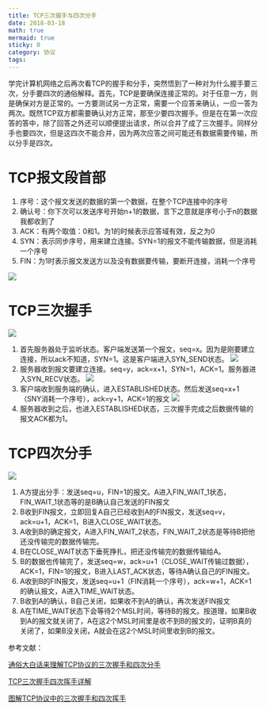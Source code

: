 ```yaml
---
title: TCP三次握手与四次分手
date: 2018-03-18
math: true
mermaid: true
sticky: 0
category: 协议
tags:
---
```


学完计算机网络之后再次看TCP的握手和分手，突然悟到了一种对为什么握手要三次，分手要四次的通俗解释。首先，TCP是要确保连接正常的。对于任意一方，则是确保对方是正常的。一方要测试另一方正常，需要一个应答来确认，一应一答为两次。既然TCP双方都需要确认对方正常，那至少要四次握手。但是在在第一次应答的答中，除了回答之外还可以顺便提出请求，所以合并了成了三次握手。同样分手也要四次，但是这四次不能合并，因为两次应答之间可能还有数据需要传输，所以分手是四次。

# TCP报文段首部
1. 序号：这个报文发送的数据的第一个数据，在整个TCP连接中的序号
2. 确认号：你下次可以发送序号开始n+1的数据，言下之意就是序号小于n的数据我都收到了
3. ACK：有两个取值：0和1。为1的时候表示应答域有效，反之为0
4. SYN：表示同步序号，用来建立连接。SYN=1的报文不能传输数据，但是消耗一个序号
5. FIN：为1时表示报文发送方以及没有数据要传输，要断开连接，消耗一个序号

![](https://camo.githubusercontent.com/78f58951bb9ea91fb68d5cb85e4b0136d997cdbd/687474703a2f2f696d672e6d792e6373646e2e6e65742f75706c6f6164732f3230313231302f32332f313335303938343238335f353835372e6a7067)

# TCP三次握手
![](/file/blog/code/20180314/upload-images.jianshu.io-upload_images-2964446-fdfb1a8fce8de946.png.1.png)

1. 首先服务器处于监听状态。客户端发送第一个报文，seq=x。因为是刚要建立连接，所以ack不知道，SYN=1。这是客户端进入SYN_SEND状态。
![](/file/blog/code/20180318/www.centos.bz-wp-content-uploads-2012-08-100327002911.png.1.png)
2. 服务器收到报文要建立连接。seq=y，ack=x+1，SYN=1，ACK=1。服务器进入SYN_RECV状态。
![](/file/blog/code/20180318/www.centos.bz-wp-content-uploads-2012-08-100327003054.png.1.png)
3. 客户端收到服务端的确认，进入ESTABLISHED状态。然后发送seq=x+1（SNY消耗一个序号），ack=y+1，ACK=1的报文
![](/file/blog/code/20180318/www.centos.bz-wp-content-uploads-2012-08-100327003214.png.1.png)
4. 服务器收到之后，也进入ESTABLISHED状态，三次握手完成之后数据传输的报文ACK都为1。

# TCP四次分手
![](/file/blog/code/20180318/upload-images.jianshu.io-upload_images-1641067-5ed8bf6c24244b4c.png.1.png)

1. A方提出分手：发送seq=u，FIN=1的报文。A进入FIN_WAIT_1状态，FIN_WAIT_1状态等的是B确认自己发送的FIN报文
2. B收到FIN报文，立即回复A自己已经收到A的FIN报文，发送seq=v，ack=u+1，ACK=1，B进入CLOSE_WAIT状态。
3. A收到B的确定报文，A进入FIN_WAIT_2状态，FIN_WAIT_2状态是等待B把他还没传输完的数据传输完。
4. B在CLOSE_WAIT状态下垂死挣扎，把还没传输完的数据传输给A。
5. B的数据也传输完了，发送seq=w，ack=u+1（CLOSE_WAIT传输过数据），ACK=1，FIN=1的报文，B进入LAST_ACK状态，等待A确认自己的FIN报文。
6. A收到B的FIN报文，发送seq=u+1（FIN消耗一个序号），ack=w+1，ACK=1的确认报文，A进入TIME_WAIT状态。
7. B收到A的确认，B自己关闭，如果收不到A的确认，再次发送FIN报文
8. A在TIME_WAIT状态下会等待2个MSL时间，等待B的报文。按道理，如果B收到A的报文就关闭了，A在这2个MSL时间里是收不到B的报文的，证明B真的关闭了，如果B没关闭，A就会在这2个MSL时间里收到B的报文。

参考文献：

[通俗大白话来理解TCP协议的三次握手和四次分手](https://github.com/jawil/blog/issues/14 "通俗大白话来理解TCP协议的三次握手和四次分手")

[TCP三次握手四次挥手详解](https://www.cnblogs.com/zmlctt/p/3690998.html "TCP三次握手四次挥手详解")

[图解TCP协议中的三次握手和四次挥手](https://www.jianshu.com/p/9968b16b607e "图解TCP协议中的三次握手和四次挥手")